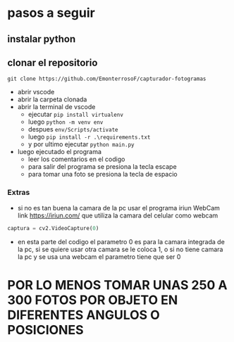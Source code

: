# pasos a seguir

## instalar python

## clonar el repositorio

```
git clone https://github.com/EmonterrosoF/capturador-fotogramas

```

- abrir vscode
- abrir la carpeta clonada
- abrir la terminal de vscode
  - ejecutar `pip install virtualenv`
  - luego `python -m venv env`
  - despues `env/Scripts/activate`
  - luego `pip install -r .\requirements.txt`
  - y por ultimo ejecutar `python main.py`
- luego ejecutado el programa
  - leer los comentarios en el codigo
  - para salir del programa se presiona la tecla escape
  - para tomar una foto se presiona la tecla de espacio

### Extras

- si no es tan buena la camara de la pc usar el programa iriun WebCam link https://iriun.com/ que utiliza la camara del celular como webcam

```python
captura = cv2.VideoCapture(0)
```

- en esta parte del codigo el parametro 0 es para la camara integrada de la pc, si se quiere usar otra camara se le coloca 1, o si no tiene camara la pc y se usa una webcam el parametro tiene que ser 0

# POR LO MENOS TOMAR UNAS 250 A 300 FOTOS POR OBJETO EN DIFERENTES ANGULOS O POSICIONES

